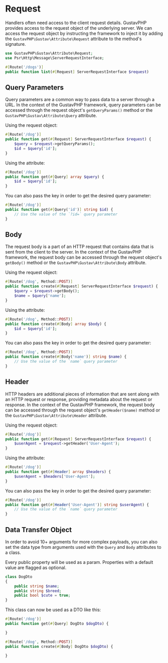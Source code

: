 # Request

Handlers often need access to the client request details. GustavPHP provides access to the request object of the underlying server. We can access the request object by instructing the framework to inject it by adding the `GustavPHP\Gustav\Attribute\Request` attribute to the method's signature.

```php
use GustavPHP\Gustav\Attribute\Request;
use Psr\Http\Message\ServerRequestInterface;

#[Route('/dogs')]
public function list(#[Request] ServerRequestInterface $request)
```

## Query Parameters

Query parameters are a common way to pass data to a server through a URL. In the context of the GustavPHP framework, query parameters can be accessed through the request object's `getQueryParams()` method or the `GustavPHP\Gustav\Attribute\Query` attribute.

Using the request object:

```php
#[Route('/dog')]
public function get(#[Request] ServerRequestInterface $request) {
    $query = $request->getQueryParams();
    $id = $query['id'];
}
```

Using the attribute:

```php
#[Route('/dog')]
public function get(#[Query] array $query) {
    $id = $query['id'];
}
```

You can also pass the key in order to get the desired query parameter:

```php
#[Route('/dog')]
public function get(#[Query('id')] string $id) {
    // Use the value of the `?id=` query parameter
}
```

## Body

The request body is a part of an HTTP request that contains data that is sent from the client to the server. In the context of the GustavPHP framework, the request body can be accessed through the request object's `getBody()` method or the `GustavPHP\Gustav\Attribute\Body` attribute.

Using the request object:

```php
#[Route('/dog', Method::POST)]
public function create(#[Request] ServerRequestInterface $request) {
    $query = $request->getBody();
    $name = $query['name'];
}
```

Using the attribute:

```php
#[Route('/dog', Method::POST)]
public function create(#[Body] array $body) {
    $id = $query['id'];
}
```

You can also pass the key in order to get the desired query parameter:

```php
#[Route('/dog', Method::POST)]
public function create(#[Body('name')] string $name) {
    // Use the value of the `name` query parameter
}
```

## Header

HTTP headers are additional pieces of information that are sent along with an HTTP request or response, providing metadata about the request or response. In the context of the GustavPHP framework, the request body can be accessed through the request object's `getHeader($name)` method or the `GustavPHP\Gustav\Attribute\Header` attribute.

Using the request object:

```php
#[Route('/dog')]
public function get(#[Request] ServerRequestInterface $request) {
    $userAgent = $request->getHeader('User-Agent');
}
```

Using the attribute:

```php
#[Route('/dog')]
public function get(#[Header] array $headers) {
    $userAgent = $headers['User-Agent'];
}
```

You can also pass the key in order to get the desired query parameter:

```php
#[Route('/dog')]
public function get(#[Header('User-Agent')] string $userAgent) {
    // Use the value of the `name` query parameter
}
```

## Data Transfer Object

In order to avoid 10+ arguments for more complex payloads, you can also set the data type from arguments used with the `Query` and `Body` attributes to a class.

Every public property will be used as a param. Properties with a default value are flagged as optional.

```php
class DogDto
{
    public string $name;
    public string $breed;
    public bool $cute = true;
}
```

This class can now be used as a DTO like this:

```php
#[Route('/dog')]
public function get(#[Query] DogDto $dogDto) {

}

#[Route('/dog', Method::POST)]
public function create(#[Body] DogDto $dogDto) {

}
```
